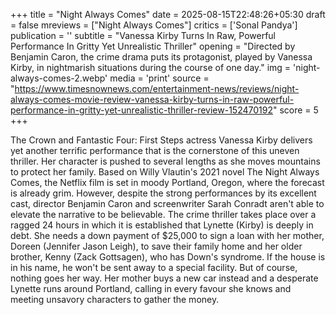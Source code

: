 +++
title = "Night Always Comes"
date = 2025-08-15T22:48:26+05:30
draft = false
mreviews = ["Night Always Comes"]
critics = ['Sonal Pandya']
publication = ''
subtitle = "Vanessa Kirby Turns In Raw, Powerful Performance In Gritty Yet Unrealistic Thriller"
opening = "Directed by Benjamin Caron, the crime drama puts its protagonist, played by Vanessa Kirby, in nightmarish situations during the course of one day."
img = 'night-always-comes-2.webp'
media = 'print'
source = "https://www.timesnownews.com/entertainment-news/reviews/night-always-comes-movie-review-vanessa-kirby-turns-in-raw-powerful-performance-in-gritty-yet-unrealistic-thriller-review-152470192"
score = 5
+++

The Crown and Fantastic Four: First Steps actress Vanessa Kirby delivers yet another terrific performance that is the cornerstone of this uneven thriller. Her character is pushed to several lengths as she moves mountains to protect her family. Based on Willy Vlautin's 2021 novel The Night Always Comes, the Netflix film is set in moody Portland, Oregon, where the forecast is already grim. However, despite the strong performances by its excellent cast, director Benjamin Caron and screenwriter Sarah Conradt aren't able to elevate the narrative to be believable. The crime thriller takes place over a ragged 24 hours in which it is established that Lynette (Kirby) is deeply in debt. She needs a down payment of $25,000 to sign a loan with her mother, Doreen (Jennifer Jason Leigh), to save their family home and her older brother, Kenny (Zack Gottsagen), who has Down's syndrome. If the house is in his name, he won't be sent away to a special facility. But of course, nothing goes her way. Her mother buys a new car instead and a desperate Lynette runs around Portland, calling in every favour she knows and meeting unsavory characters to gather the money.
